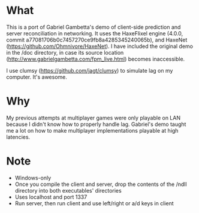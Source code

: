 # What
This is a port of Gabriel Gambetta's demo of client-side prediction and server reconciliation
in networking. It uses the HaxeFlixel engine (4.0.0, commit a77081706b0c7457270ce9fb8a4285345240065b),
and HaxeNet (https://github.com/Ohmnivore/HaxeNet). I have included the original demo in the /doc directory,
in case its source location (http://www.gabrielgambetta.com/fpm_live.html) becomes inaccessible.

I use clumsy (https://github.com/jagt/clumsy) to simulate lag on my computer. It's awesome.

# Why
My previous attempts at multiplayer games were only playable on LAN because I didn't know how to
properly handle lag. Gabriel's demo taught me a lot on how to make multiplayer implementations playable
at high latencies.

# Note
* Windows-only
* Once you compile the client and server, drop the contents of the /ndll directory into both executables' directories
* Uses localhost and port 1337
* Run server, then run client and use left/right or a/d keys in client